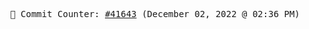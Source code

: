 <p align="center">
    <samp>
        📮 Commit Counter: <a href="https://github.com/Javascript-void0/Javascript-void0/commits/main">#41643</a> (December 02, 2022 @ 02:36 PM)
    </samp>
</p>